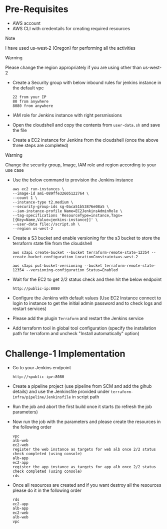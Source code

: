 # Pre-Requisites

- AWS account
- AWS CLI with credentails for creating required resources

> [!NOTE]
> I have used us-west-2 (Oregon) for performing all the activities

> [!WARNING]
> Please change the region appropriately if you are using other than us-west-2

- Create a Security group with below inbound rules for jenkins instance in the default vpc
	```
	22 from your IP
	80 from anywhere
	8080 from anywhere
	```

- IAM role for Jenkins instance with right persmissions

- Open the cloudshell and copy the contents from ```user-data.sh``` and save the file

- Create a EC2 instance for Jenkins from the cloudshell (once the above three steps are completed)

> [!WARNING]
> Change the security group, Image, IAM role and region according to your use case

- Use the below command to provision the Jenkins instance
	```
	aws ec2 run-instances \
	--image-id ami-089ffe32605122764 \
	--count 1 \
	--instance-type t2.medium \
	--security-group-ids sg-0aca51b53876e08a5 \
	--iam-instance-profile Name=EC2JenkinsAdminRole \
	--tag-specifications 'ResourceType=instance,Tags=[{Key=Name,Value=jenkins-instance}]' \
	--user-data file://script.sh \
	--region us-west-2
	```
- Create a S3 bucket and enable versioning for the s3 bucket to store the terraform state file from the cloudshell
	```
	aws s3api create-bucket --bucket terraform-remote-state-12354 --create-bucket-configuration LocationConstraint=us-west-2

	aws s3api put-bucket-versioning --bucket terraform-remote-state-12354 --versioning-configuration Status=Enabled
	```

- Wait for the EC2 to get 2/2 status check and then hit the below endpoint
	```
	http://public-ip:8080
	```

- Configure the Jenkins with default values (Use EC2 Instance connect to login to instance to get the initial admin password and to check logs and restart services)

- Please add the plugin ```Terraform``` and restart the Jenkins service

- Add terraform tool in global tool configuration (specify the installation path for terraform and uncheck "Install automatically" option)

# Challenge-1 Implementation

- Go to your Jenkins endpoint
	```
	http://<public-ip>:8080
	```
- Create a pipeline project (use pipeline from SCM and add the gihub details) and use the Jenkinsfile provided under ```terraform-infra/pipeline/Jenkinsfile``` in script path

- Run the job and abort the first build once it starts (to refresh the job parameters)

- Now run the job with the parameters and please create the resources in the following order
	```
	vpc
	alb-web
	ec2-web
	register the web instance as targets for web alb once 2/2 status check completed (using console)
	alb-app
	ec2-app
	register the app instance as targets for app alb once 2/2 status check completed (using console)
	rds
	```

- Once all resources are created and if you want destroy all the resources please do it in the following order
	```
	rds
	ec2-app
	alb-app
	ec2-web
	alb-web
	vpc
	```

